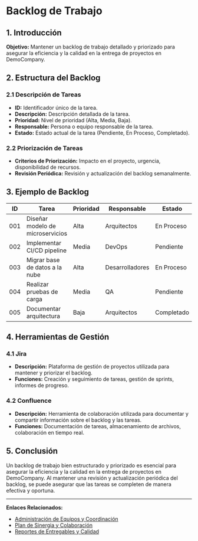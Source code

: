 # Backlog de Trabajo

## 1. Introducción

**Objetivo:** Mantener un backlog de trabajo detallado y priorizado para asegurar la eficiencia y la calidad en la entrega de proyectos en DemoCompany.

## 2. Estructura del Backlog

### 2.1 Descripción de Tareas

- **ID:** Identificador único de la tarea.
- **Descripción:** Descripción detallada de la tarea.
- **Prioridad:** Nivel de prioridad (Alta, Media, Baja).
- **Responsable:** Persona o equipo responsable de la tarea.
- **Estado:** Estado actual de la tarea (Pendiente, En Proceso, Completado).

### 2.2 Priorización de Tareas

- **Criterios de Priorización:** Impacto en el proyecto, urgencia, disponibilidad de recursos.
- **Revisión Periódica:** Revisión y actualización del backlog semanalmente.

## 3. Ejemplo de Backlog

| ID  | Tarea                                     | Prioridad | Responsable    | Estado     |
|-----|-------------------------------------------|-----------|----------------|------------|
| 001 | Diseñar modelo de microservicios          | Alta      | Arquitectos    | En Proceso |
| 002 | Implementar CI/CD pipeline                | Media     | DevOps         | Pendiente  |
| 003 | Migrar base de datos a la nube            | Alta      | Desarrolladores| En Proceso |
| 004 | Realizar pruebas de carga                 | Media     | QA             | Pendiente  |
| 005 | Documentar arquitectura                   | Baja      | Arquitectos    | Completado |

## 4. Herramientas de Gestión

### 4.1 Jira

- **Descripción:** Plataforma de gestión de proyectos utilizada para mantener y priorizar el backlog.
- **Funciones:** Creación y seguimiento de tareas, gestión de sprints, informes de progreso.

### 4.2 Confluence

- **Descripción:** Herramienta de colaboración utilizada para documentar y compartir información sobre el backlog y las tareas.
- **Funciones:** Documentación de tareas, almacenamiento de archivos, colaboración en tiempo real.

## 5. Conclusión

Un backlog de trabajo bien estructurado y priorizado es esencial para asegurar la eficiencia y la calidad en la entrega de proyectos en DemoCompany. Al mantener una revisión y actualización periódica del backlog, se puede asegurar que las tareas se completen de manera efectiva y oportuna.

---

**Enlaces Relacionados:**
- [Administración de Equipos y Coordinación](Administracion_de_Equipos_y_Coordinacion.md)
- [Plan de Sinergia y Colaboración](Plan_Sinergia_Colaboracion.md)
- [Reportes de Entregables y Calidad](Reportes_Entregables_Calidad.md)
